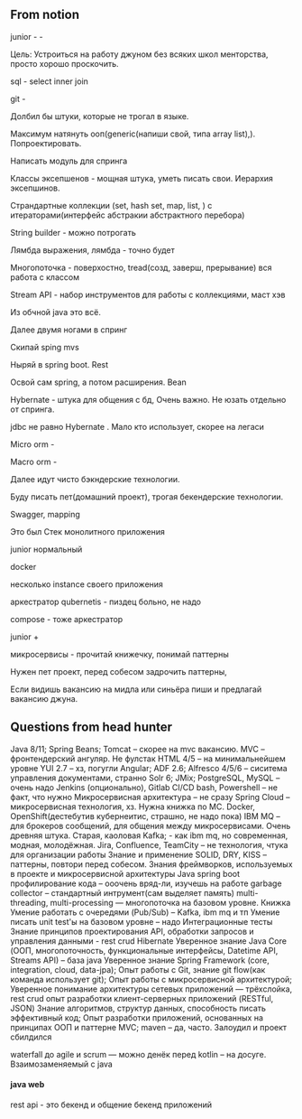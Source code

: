## From notion

junior - -

Цель: Устроиться на работу джуном без всяких школ менторства, просто хорошо проскочить.

sql - select inner join

git -

Долбил бы штуки, которые не трогал в языке.

Максимум натянуть ооп(generic(напиши свой, типа array list),). Попроектировать.

Написать модуль для спринга

Классы эксепшенов - мощная штука, уметь писать свои. Иерархия эксепшинов.

Страндартные коллекции (set, hash set, map, list, ) с итераторами(интерфейс абстракии абстрактного перебора)

String builder - можно потрогать

Лямбда выражения, лямбда - точно будет

Многопоточка - поверхостно, tread(созд, заверш, прерывание) вся работа с классом

Stream API - набор инструментов для работы с коллекциями, маст хэв

Из обчной java это всё.

Далее двумя ногами в спринг

Скипай sping mvs

Ныряй в spring boot. Rest

Освой сам spring, а потом расширения. Bean

Hybernate - штука для общения с бд, Очень важно. Не юзать отдельно от спринга.

jdbc не равно Hybernate . Мало кто использует, скорее на легаси

Micro orm -

Macro orm -

Далее идут чисто бэкндерские технологии.

Буду писать пет(домашний проект), трогая бекендерские технологии.

Swagger, mapping

Это был Стек монолитного приложения

junior нормальный

docker

несколько instance своего приложения

аркестратор qubernetis - пиздец больно, не надо

compose - тоже аркестратор

junior +

микросервисы - прочитай книжечку, понимай паттерны

Нужен пет проект, перед собесом задрочить паттерны,

Если видишь вакансию на мидла или синьёра пиши и предлагай вакансию джуна.

## Questions from head hunter

Java 8/11;
Spring Beans;
Tomcat – скорее на mvc вакансию. MVC – фронтендерский ангуляр. Не фулстак
HTML 4/5 – на минимальнейшем уровне
YUI 2.7 – хз, погугли
Angular;
ADF 2.6;
Alfresco 4/5/6 – сиситема управления документами, странно
Solr 6;
JMix;
PostgreSQL, MySQL – очень надо
Jenkins (опционально), Gitlab CI/CD
bash, Powershell – не факт, что нужно
Микросервисная архитектура – не сразу
Spring Cloud – микросервисная технология, хз. Нужна книжка по МС.
Docker, OpenShift(дестебутив кубернеитис, страшно, не надо пока)
IBM MQ – для брокеров сообщений, для общения между микросервисами. Очень древняя штука. Старая, каоловая
Kafka; - как ibm mq, но современная, модная, молодёжная.
Jira, Confluence, TeamCity – не технология, чтука для организации работы
Знание и применение SOLID, DRY, KISS – паттерны, повтори перед собесом.
Знания фреймворков, используемых в проекте и микросервисной архитектуры
Java spring boot
профилирование кода – ооочень вряд-ли, изучешь на работе
garbage collector – стандартный интрумент(сам выделяет память)
multi-threading, multi-processing — многопоточка на базовом уровне. Книжка
Умение работать с очередями (Pub/Sub) – Kafka, ibm mq и тп
Умение писать unit test'ы на базовом уровне – надо
Интеграционные тесты
Знание принципов проектирования API, обработки запросов и управления данными - rest crud
Hibernate
Уверенное знание Java Core (ООП, многопоточность, функциональные интерфейсы, Datetime API, Streams API) – база java
Уверенное знание Spring Framework (core, integration, cloud, data-jpa);
Опыт работы с Git, знание git flow(как команда использует git);
Опыт работы с микросервисной архитектурой;
Уверенное понимание архитектуры сетевых приложений — трёхслойка, rest crud опыт разработки клиент-серверных приложений (RESTful, JSON)
Знание алгоритмов, структур данных, способность писать эффективный код;
Опыт разработки приложений, основанных на принципах ООП и паттерне MVC;
maven – да, часто. Залоудил и проект сбилдился

waterfall до agile и scrum — можно денёк перед
kotlin – на досуге. Взаимозаменяемый с java

#### java web

rest api - это бекенд и общение бекенд приложений
